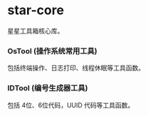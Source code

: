 # star-core 

星星工具箱核心库。

### OsTool (操作系统常用工具)
包括终端操作、日志打印、线程休眠等工具函数。

### IDTool (编号生成器工具)
包括 4位、6位代码，UUID 代码等工具函数。
